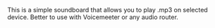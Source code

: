 This is a simple soundboard that allows you to play .mp3 on selected device.
Better to use with Voicemeeter or any audio router.

